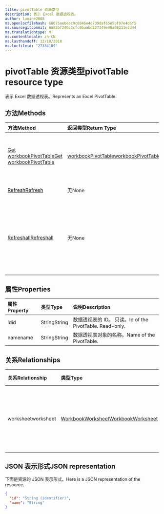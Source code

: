 ```yaml
---
title: pivotTable 资源类型
description: 表示 Excel 数据透视表。
author: lumine2008
ms.openlocfilehash: 68075aebeac9c0846e48739daf65e5bf97e4d6f5
ms.sourcegitcommit: 6a82bf240a3cfc0baabd227349e08a08311e3d44
ms.translationtype: MT
ms.contentlocale: zh-CN
ms.lasthandoff: 12/18/2018
ms.locfileid: "27334109"
---
```

# <a name="pivottable-resource-type"></a><span data-ttu-id="dea0e-103">pivotTable 资源类型</span><span class="sxs-lookup"><span data-stu-id="dea0e-103">pivotTable resource type</span></span>

<span data-ttu-id="dea0e-104">表示 Excel 数据透视表。</span><span class="sxs-lookup"><span data-stu-id="dea0e-104">Represents an Excel PivotTable.</span></span>

## <a name="methods"></a><span data-ttu-id="dea0e-105">方法</span><span class="sxs-lookup"><span data-stu-id="dea0e-105">Methods</span></span>

| <span data-ttu-id="dea0e-106">方法</span><span class="sxs-lookup"><span data-stu-id="dea0e-106">Method</span></span>           | <span data-ttu-id="dea0e-107">返回类型</span><span class="sxs-lookup"><span data-stu-id="dea0e-107">Return Type</span></span>    |<span data-ttu-id="dea0e-108">说明</span><span class="sxs-lookup"><span data-stu-id="dea0e-108">Description</span></span>|
|:---------------|:--------|:----------|
|[<span data-ttu-id="dea0e-109">Get workbookPivotTable</span><span class="sxs-lookup"><span data-stu-id="dea0e-109">Get workbookPivotTable</span></span>](../api/workbookpivottable-get.md) | [<span data-ttu-id="dea0e-110">workbookPivotTable</span><span class="sxs-lookup"><span data-stu-id="dea0e-110">workbookPivotTable</span></span>](workbookpivottable.md) |<span data-ttu-id="dea0e-111">读取 workbookPivotTable 对象的属性和关系。</span><span class="sxs-lookup"><span data-stu-id="dea0e-111">Read properties and relationships of workbookPivotTable object.</span></span>|
|[<span data-ttu-id="dea0e-112">Refresh</span><span class="sxs-lookup"><span data-stu-id="dea0e-112">Refresh</span></span>](../api/workbookpivottable-refresh.md)|<span data-ttu-id="dea0e-113">无</span><span class="sxs-lookup"><span data-stu-id="dea0e-113">None</span></span>|<span data-ttu-id="dea0e-114">刷新数据透视表。</span><span class="sxs-lookup"><span data-stu-id="dea0e-114">Refreshes the PivotTable.</span></span> |
|[<span data-ttu-id="dea0e-115">Refreshall</span><span class="sxs-lookup"><span data-stu-id="dea0e-115">Refreshall</span></span>](../api/workbookpivottable-refreshall.md)|<span data-ttu-id="dea0e-116">无</span><span class="sxs-lookup"><span data-stu-id="dea0e-116">None</span></span>|<span data-ttu-id="dea0e-p101">刷新给定工作表内的所有表。请注意，只能对数据透视表集合执行此操作。</span><span class="sxs-lookup"><span data-stu-id="dea0e-p101">Refresh all tables within given worksheet. Note that this action is available only on the pivot table collection.</span></span>|

## <a name="properties"></a><span data-ttu-id="dea0e-119">属性</span><span class="sxs-lookup"><span data-stu-id="dea0e-119">Properties</span></span>
| <span data-ttu-id="dea0e-120">属性</span><span class="sxs-lookup"><span data-stu-id="dea0e-120">Property</span></span>     | <span data-ttu-id="dea0e-121">类型</span><span class="sxs-lookup"><span data-stu-id="dea0e-121">Type</span></span>   |<span data-ttu-id="dea0e-122">说明</span><span class="sxs-lookup"><span data-stu-id="dea0e-122">Description</span></span>|
|:---------------|:--------|:----------|
|<span data-ttu-id="dea0e-123">id</span><span class="sxs-lookup"><span data-stu-id="dea0e-123">id</span></span>|<span data-ttu-id="dea0e-124">String</span><span class="sxs-lookup"><span data-stu-id="dea0e-124">String</span></span>| <span data-ttu-id="dea0e-p102">数据透视表的 ID。 只读。</span><span class="sxs-lookup"><span data-stu-id="dea0e-p102">Id of the PivotTable.   Read-only.</span></span>|
|<span data-ttu-id="dea0e-127">name</span><span class="sxs-lookup"><span data-stu-id="dea0e-127">name</span></span>|<span data-ttu-id="dea0e-128">String</span><span class="sxs-lookup"><span data-stu-id="dea0e-128">String</span></span>|<span data-ttu-id="dea0e-129">数据透视表对象的名称。</span><span class="sxs-lookup"><span data-stu-id="dea0e-129">Name of the PivotTable.</span></span>    |

## <a name="relationships"></a><span data-ttu-id="dea0e-130">关系</span><span class="sxs-lookup"><span data-stu-id="dea0e-130">Relationships</span></span>
| <span data-ttu-id="dea0e-131">关系</span><span class="sxs-lookup"><span data-stu-id="dea0e-131">Relationship</span></span> | <span data-ttu-id="dea0e-132">类型</span><span class="sxs-lookup"><span data-stu-id="dea0e-132">Type</span></span>   |<span data-ttu-id="dea0e-133">说明</span><span class="sxs-lookup"><span data-stu-id="dea0e-133">Description</span></span>|
|:---------------|:--------|:----------|
|<span data-ttu-id="dea0e-134">worksheet</span><span class="sxs-lookup"><span data-stu-id="dea0e-134">worksheet</span></span>|[<span data-ttu-id="dea0e-135">WorkbookWorksheet</span><span class="sxs-lookup"><span data-stu-id="dea0e-135">WorkbookWorksheet</span></span>](worksheet.md)| <span data-ttu-id="dea0e-p103">包含当前 PivotTable 对象的工作表。只读。</span><span class="sxs-lookup"><span data-stu-id="dea0e-p103">The worksheet containing the current PivotTable. Read-only.</span></span>   |

## <a name="json-representation"></a><span data-ttu-id="dea0e-138">JSON 表示形式</span><span class="sxs-lookup"><span data-stu-id="dea0e-138">JSON representation</span></span>
<span data-ttu-id="dea0e-139">下面是资源的 JSON 表示形式。</span><span class="sxs-lookup"><span data-stu-id="dea0e-139">Here is a JSON representation of the resource.</span></span>

<!-- {
  "blockType": "resource",
  "baseType": "microsoft.graph.entity",
  "optionalProperties": [

  ],
  "@odata.type": "microsoft.graph.workbookPivotTable"
}-->

```json
{
  "id": "String (identifier)",
  "name": "String"
}

```

